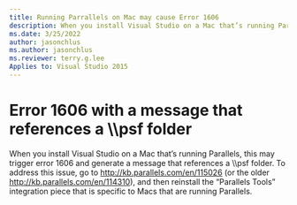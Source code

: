 ```yaml
---
title: Running Parrallels on Mac may cause Error 1606
description: When you install Visual Studio on a Mac that’s running Parallels, this may trigger error 1606 and generate a message that references a \\\psf folder.
ms.date: 3/25/2022
author: jasonchlus
ms.author: jasonchlus
ms.reviewer: terry.g.lee
Applies to: Visual Studio 2015
---
```


# Error 1606 with a message that references a \\\psf folder

When you install Visual Studio on a Mac that’s running Parallels, this may trigger error 1606 and generate a message that references a \\\psf folder. To address this issue, go to http://kb.parallels.com/en/115026 (or the older http://kb.parallels.com/en/114310), and then reinstall the “Parallels Tools” integration piece that is specific to Macs that are running Parallels.
